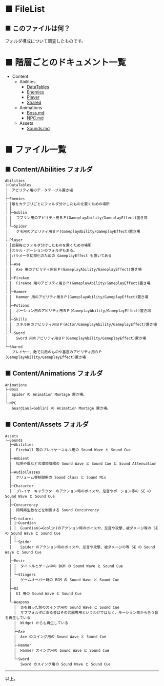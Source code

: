 # ■ FileList

## ■ このファイルは何？
 フォルダ構成について調査したものです。

# ■ 階層ごとのドキュメント一覧
* Content
	* Abilities
		* [DataTables](Content/Abilities/DataTables.md)
		* [Enemies](Content/Abilities/Enemies.md)
		* [Player](Content/Abilities/Player.md)
		* [Shared](Content/Abilities/Shared.md)
	* Animations
		* [Boss.md](Content/Animations/Boss.md)
		* [NPC.md](Content/Animations/NPC.md)
	* Assets
		* [Sounds.md](Content/Assets.Sound.md)


# ■ ファイル一覧
## ■ Content/Abilities フォルダ
```
Abilities
├─DataTables
│  アビリティ用のデータテーブル置き場
│
├─Enemies
│ │敵をカテゴリごとにフォルダ分けしたものを置くための場所
│ │
│ ├─Goblin
│ │  ゴブリン用のアビリティ用ＢＰ(GameplayAbility/GameplayEffect)置き場
│ │
│ └─Spider
│    クモ用のアビリティ用ＢＰ(GameplayAbility/GameplayEffect)置き場
│
├─Player
│ │武器毎にフォルダ分けしたものを置くための場所
│ │スキル・ポーションのフォルダもある。
│ │パラメータ初期化のための GameplayEffect も置いてある
│ │
│ ├─Axe
│ │  Axe 用のアビリティ用ＢＰ(GameplayAbility/GameplayEffect)置き場
│ │
│ ├─FireAxe
│ │  FireAxe 用のアビリティ用ＢＰ(GameplayAbility/GameplayEffect)置き場
│ │
│ ├─Hammer
│ │  Hammer 用のアビリティ用ＢＰ(GameplayAbility/GameplayEffect)置き場
│ │
│ ├─Potions
│ │  ポーション用のアビリティ用ＢＰ(GameplayAbility/GameplayEffect)置き場
│ │
│ ├─Skills
│ │  スキル用のアビリティ用ＢＰ(Actor/GameplayAbility/GameplayEffect)置き場
│ │
│ └─Sword
│    Sword 用のアビリティ用ＢＰ(GameplayAbility/GameplayEffect)置き場
│
└─Shared
   プレイヤー、敵で共用のものや基底のアビリティ用ＢＰ(GameplayAbility/GameplayEffect)置き場
```

## ■ Content/Animations フォルダ
```
Animations
├─Boss
│  Spider の Animation Montage 置き場。
│
└─NPC
   Guardian(=Goblin) の Animation Montage 置き場。
```

## ■ Content/Assets フォルダ
```
Assets
└─Sounds
  ├─Abilities
  │  Fireball 等のプレイヤースキル用の Sound Wave と Sound Cue
  │
  ├─Ambient
  │  松明や風などの環境陰陽の Sound Wave と Sound Cue と Sound Attenuation
  │
  ├─AudioClasses
  │  ボリューム等制御用の Sound Class と Sound Mix
  │
  ├─Character
  │  プレイヤーキャラクターのアクション時のボイスや、足音やポーション等の SE の Sound Wave と Sound Cue
  │
  ├─Concurrency
  │  同時再生数などを制御する Sound Concurrency
  │
  ├─Creatures
  │ ├─Guardian
  │ │  Guardian(=Goblin)のアクション時のボイスや、足音や攻撃、被ダメージ等の SE の Sound Wave と Sound Cue
  │ │
  │ └─Spider
  │    Spider のアクション時のボイスや、足音や攻撃、被ダメージの等 SE の Sound Wave と Sound Cue
  │
  ├─Music
  │ │  タイトルとゲーム中の BGM の Sound Wave と Sound Cue
  │ │
  │ └─Stingers
  │    ゲームオーバー時の BGM の Sound Wave と Sound Cue
  │
  ├─UI
  │  UI 用の Sound Wave と Sound Cue
  │
  └─Weapons
    │  炎を纏った剣のスイング用の Sound Wave と Sound Cue
    │  サブフォルダにある音はその武器専用というわけではなく、モーション側から合う音を再生している
    │  Widget からも再生している
    │
    ├─Axe
    │  Axe のスイング用の Sound Wave と Sound Cue
    │
    ├─Hammer
    │  Hammer スイング用の Sound Wave と Sound Cue
    │
    └─Sword
       Sword のスイング用の Sound Wave と Sound Cue
```

----
以上。
